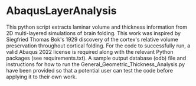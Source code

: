 # AbaqusLayerAnalysis
This python script extracts laminar volume and thickness information from 2D multi-layered simulations of brain folding. This work was inspired by Siegfried Thomas Bok's 1929 discovery of the cortex's relative volume preservation throughout cortical folding. For the code to successfully run, a valid Abaqus 2022 license is required along with the relevant Python packages (see requirements.txt). A sample output database (odb) file and instructions for how to run the General_Geometric_Thickness_Analysis.py have been provided so that a potential user can test the code before applying it to their own work.
